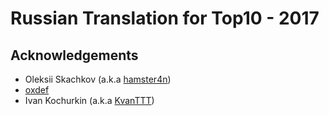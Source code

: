 # Russian Translation for Top10 - 2017

## Acknowledgements

* Oleksii Skachkov (a.k.a [hamster4n](https://github.com/hamster4n))
* [oxdef](https://github.com/oxdef)
* Ivan Kochurkin (a.k.a [KvanTTT](https://github.com/KvanTTT))